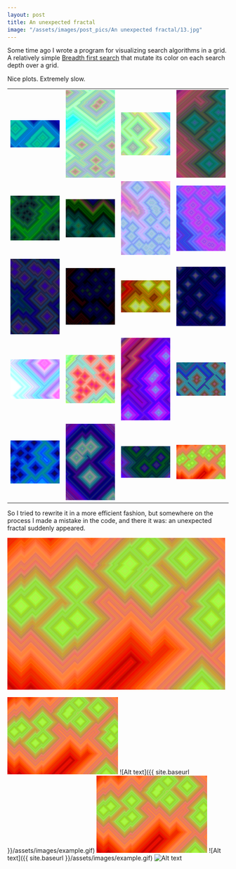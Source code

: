 ```yaml
---
layout: post
title: An unexpected fractal
image: "/assets/images/post_pics/An unexpected fractal/13.jpg"
---
```


Some time ago I wrote a program for visualizing search algorithms in a grid. A relatively simple [Breadth first search](https://en.wikipedia.org/wiki/Breadth-first_search) that mutate its color on each search depth over a grid.

Nice plots. Extremely slow.

<table>
  <tr>
    <td><img src=an_unexpected_fractal_0.jpg alt="Image 0" style="max-width: 200px; max-height: 200px; width: 100%; height: auto;"></td>
    <td><img src=an_unexpected_fractal_1.jpg alt="Image 1" style="max-width: 200px; max-height: 200px; width: 100%; height: auto;"></td>
    <td><img src=an_unexpected_fractal_10.jpg alt="Image 2" style="max-width: 200px; max-height: 200px; width: 100%; height: auto;"></td>
    <td><img src=an_unexpected_fractal_11.jpg alt="Image 3" style="max-width: 200px; max-height: 200px; width: 100%; height: auto;"></td>
  </tr>
  <tr>
    <td><img src=an_unexpected_fractal_12.jpg alt="Image 4" style="max-width: 200px; max-height: 200px; width: 100%; height: auto;"></td>
    <td><img src=an_unexpected_fractal_13.jpg alt="Image 5" style="max-width: 200px; max-height: 200px; width: 100%; height: auto;"></td>
    <td><img src=an_unexpected_fractal_14.jpg alt="Image 6" style="max-width: 200px; max-height: 200px; width: 100%; height: auto;"></td>
    <td><img src=an_unexpected_fractal_15.jpg alt="Image 7" style="max-width: 200px; max-height: 200px; width: 100%; height: auto;"></td>
  </tr>
  <tr>
    <td><img src=an_unexpected_fractal_16.jpg alt="Image 8" style="max-width: 200px; max-height: 200px; width: 100%; height: auto;"></td>
    <td><img src=an_unexpected_fractal_17.jpg alt="Image 9" style="max-width: 200px; max-height: 200px; width: 100%; height: auto;"></td>
    <td><img src=an_unexpected_fractal_18.jpg alt="Image 10" style="max-width: 200px; max-height: 200px; width: 100%; height: auto;"></td>
    <td><img src=an_unexpected_fractal_19.jpg alt="Image 11" style="max-width: 200px; max-height: 200px; width: 100%; height: auto;"></td>
  </tr>
  <tr>
    <td><img src=an_unexpected_fractal_2.jpg alt="Image 12" style="max-width: 200px; max-height: 200px; width: 100%; height: auto;"></td>
    <td><img src=an_unexpected_fractal_3.jpg alt="Image 13" style="max-width: 200px; max-height: 200px; width: 100%; height: auto;"></td>
    <td><img src=an_unexpected_fractal_4.jpg alt="Image 14" style="max-width: 200px; max-height: 200px; width: 100%; height: auto;"></td>
    <td><img src=an_unexpected_fractal_5.jpg alt="Image 15" style="max-width: 200px; max-height: 200px; width: 100%; height: auto;"></td>
  </tr>
  <tr>
    <td><img src=an_unexpected_fractal_6.jpg alt="Image 16" style="max-width: 200px; max-height: 200px; width: 100%; height: auto;"></td>
    <td><img src=an_unexpected_fractal_7.jpg alt="Image 17" style="max-width: 200px; max-height: 200px; width: 100%; height: auto;"></td>
    <td><img src=an_unexpected_fractal_8.jpg alt="Image 18" style="max-width: 200px; max-height: 200px; width: 100%; height: auto;"></td>
    <td><img src=an_unexpected_fractal_9.jpg alt="Image 19" style="max-width: 200px; max-height: 200px; width: 100%; height: auto;"></td>
  </tr>
</table>
So I tried to rewrite it in a more efficient fashion, but somewhere on the process I made a mistake in the code, and there it was: an unexpected fractal suddenly appeared.


![Alt text](an_unexpected_fractal_9.jpg)

<img src="an_unexpected_fractal_9.jpg" alt="Alt text" style="width:50%;">
![Alt text]({{ site.baseurl }}/assets/images/example.gif)

<img src=an_unexpected_fractal_9.jpg alt="Alt text" style="width:50%;">
![Alt text]({{ site.baseurl }}/assets/images/example.gif)

<img src="{{ site.baseurl }}/assets/images/example.gif" alt="Alt text" style="width:50%;">
